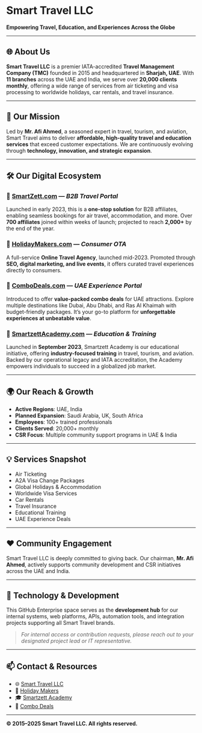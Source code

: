 # Smart Travel LLC

**Empowering Travel, Education, and Experiences Across the Globe**

---

## 🌐 About Us

**Smart Travel LLC** is a premier IATA-accredited **Travel Management Company (TMC)** founded in 2015 and headquartered in **Sharjah, UAE**. With **11 branches** across the UAE and India, we serve over **20,000 clients monthly**, offering a wide range of services from air ticketing and visa processing to worldwide holidays, car rentals, and travel insurance.

---

## 🚀 Our Mission

Led by **Mr. Afi Ahmed**, a seasoned expert in travel, tourism, and aviation, Smart Travel aims to deliver **affordable, high-quality travel and education services** that exceed customer expectations. We are continuously evolving through **technology, innovation, and strategic expansion**.

---

## 🛠️ Our Digital Ecosystem

### 🔹 [SmartZett.com](https://www.smartzett.com) — *B2B Travel Portal*
Launched in early 2023, this is a **one-stop solution** for B2B affiliates, enabling seamless bookings for air travel, accommodation, and more. Over **700 affiliates** joined within weeks of launch; projected to reach **2,000+** by the end of the year.

### 🔹 [HolidayMakers.com](https://www.holidaymakers.com) — *Consumer OTA*
A full-service **Online Travel Agency**, launched mid-2023. Promoted through **SEO, digital marketing, and live events**, it offers curated travel experiences directly to consumers.

### 🔹 [ComboDeals.com](https://www.combodeals.com) — *UAE Experience Portal*
Introduced to offer **value-packed combo deals** for UAE attractions. Explore multiple destinations like Dubai, Abu Dhabi, and Ras Al Khaimah with budget-friendly packages. It’s your go-to platform for **unforgettable experiences at unbeatable value**.

### 🔹 [SmartzettAcademy.com](https://www.smartzettacademy.com) — *Education & Training*
Launched in **September 2023**, Smartzett Academy is our educational initiative, offering **industry-focused training** in travel, tourism, and aviation. Backed by our operational legacy and IATA accreditation, the Academy empowers individuals to succeed in a globalized job market.

---

## 🌍 Our Reach & Growth

- **Active Regions**: UAE, India  
- **Planned Expansion**: Saudi Arabia, UK, South Africa  
- **Employees**: 100+ trained professionals  
- **Clients Served**: 20,000+ monthly  
- **CSR Focus**: Multiple community support programs in UAE & India

---

## 💡 Services Snapshot

- Air Ticketing
- A2A Visa Change Packages
- Global Holidays & Accommodation
- Worldwide Visa Services
- Car Rentals
- Travel Insurance
- Educational Training
- UAE Experience Deals

---

## ❤️ Community Engagement

Smart Travel LLC is deeply committed to giving back. Our chairman, **Mr. Afi Ahmed**, actively supports community development and CSR initiatives across the UAE and India.

---

## 🧠 Technology & Development

This GitHub Enterprise space serves as the **development hub** for our internal systems, web platforms, APIs, automation tools, and integration projects supporting all Smart Travel brands.

> *For internal access or contribution requests, please reach out to your designated project lead or IT representative.*

---

## 📫 Contact & Resources

- 🌐 [Smart Travel LLC](https://www.smartzett.com)
- 🧳 [Holiday Makers](https://www.holidaymakers.com)
- 🎓 [Smartzett Academy](https://www.smartzettacademy.com)
- 🎉 [Combo Deals](https://www.combodeals.com)

---

**© 2015–2025 Smart Travel LLC. All rights reserved.**

